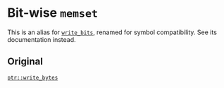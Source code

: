 # Bit-wise `memset`

This is an alias for [`write_bits`][0], renamed for symbol compatibility. See
its documentation instead.

## Original

[`ptr::write_bytes`](core::ptr::write_bytes)

[0]: crate::ptr::write_bits
